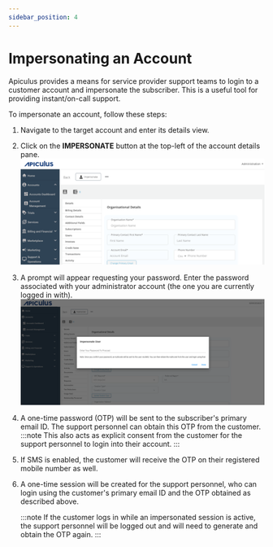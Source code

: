 ```yaml
---
sidebar_position: 4
---
```

# Impersonating an Account

Apiculus provides a means for service provider support teams to login to a customer account and impersonate the subscriber. This is a useful tool for providing instant/on-call support.

To impersonate an account, follow these steps:

1. Navigate to the target account and enter its details view.
2. Click on the **IMPERSONATE** button at the top-left of the account details pane.![Impersonate](img/Impersonate.png)
3. A prompt will appear requesting your password. Enter the password associated with your administrator account (the one you are currently logged in with).![Impersonate](img/Impersonate2.png)
4. A one-time password (OTP) will be sent to the subscriber's primary email ID. The support personnel can obtain this OTP from the customer.
	:::note
	This also acts as explicit consent from the customer for the support personnel to login into their account.
	:::
5. If SMS is enabled, the customer will receive the OTP on their registered mobile number as well.
6. A one-time session will be created for the support personnel, who can login using the customer's primary email ID and the OTP obtained as described above.
   
   :::note
	If the customer logs in while an impersonated session is active, the support personnel will be logged out and will need to generate and obtain the OTP again.
	:::




